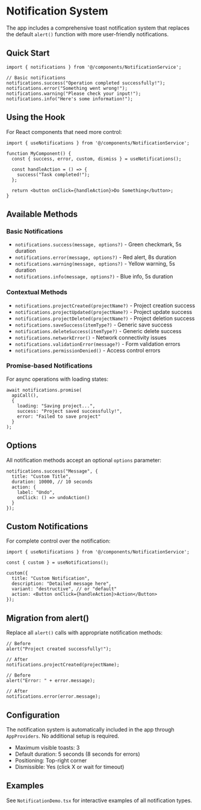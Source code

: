 # Notification System

The app includes a comprehensive toast notification system that replaces the default `alert()` function with more user-friendly notifications.

## Quick Start

```tsx
import { notifications } from '@/components/NotificationService';

// Basic notifications
notifications.success("Operation completed successfully!");
notifications.error("Something went wrong!");
notifications.warning("Please check your input!");
notifications.info("Here's some information!");
```

## Using the Hook

For React components that need more control:

```tsx
import { useNotifications } from '@/components/NotificationService';

function MyComponent() {
  const { success, error, custom, dismiss } = useNotifications();
  
  const handleAction = () => {
    success("Task completed!");
  };
  
  return <button onClick={handleAction}>Do Something</button>;
}
```

## Available Methods

### Basic Notifications

- `notifications.success(message, options?)` - Green checkmark, 5s duration
- `notifications.error(message, options?)` - Red alert, 8s duration
- `notifications.warning(message, options?)` - Yellow warning, 5s duration
- `notifications.info(message, options?)` - Blue info, 5s duration

### Contextual Methods

- `notifications.projectCreated(projectName?)` - Project creation success
- `notifications.projectUpdated(projectName?)` - Project update success
- `notifications.projectDeleted(projectName?)` - Project deletion success
- `notifications.saveSuccess(itemType?)` - Generic save success
- `notifications.deleteSuccess(itemType?)` - Generic delete success
- `notifications.networkError()` - Network connectivity issues
- `notifications.validationError(message?)` - Form validation errors
- `notifications.permissionDenied()` - Access control errors

### Promise-based Notifications

For async operations with loading states:

```tsx
await notifications.promise(
  apiCall(),
  {
    loading: "Saving project...",
    success: "Project saved successfully!",
    error: "Failed to save project"
  }
);
```

## Options

All notification methods accept an optional `options` parameter:

```tsx
notifications.success("Message", {
  title: "Custom Title",
  duration: 10000, // 10 seconds
  action: {
    label: "Undo",
    onClick: () => undoAction()
  }
});
```

## Custom Notifications

For complete control over the notification:

```tsx
import { useNotifications } from '@/components/NotificationService';

const { custom } = useNotifications();

custom({
  title: "Custom Notification",
  description: "Detailed message here",
  variant: "destructive", // or "default"
  action: <Button onClick={handleAction}>Action</Button>
});
```

## Migration from alert()

Replace all `alert()` calls with appropriate notification methods:

```tsx
// Before
alert("Project created successfully!");

// After
notifications.projectCreated(projectName);

// Before
alert("Error: " + error.message);

// After
notifications.error(error.message);
```

## Configuration

The notification system is automatically included in the app through `AppProviders`. No additional setup is required.

- Maximum visible toasts: 3
- Default duration: 5 seconds (8 seconds for errors)
- Positioning: Top-right corner
- Dismissible: Yes (click X or wait for timeout)

## Examples

See `NotificationDemo.tsx` for interactive examples of all notification types. 
